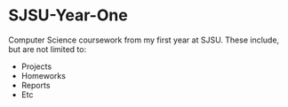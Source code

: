 # SJSU-Year-One

Computer Science coursework from my first year at SJSU. These include, but are not limited to:

- Projects
- Homeworks
- Reports
- Etc